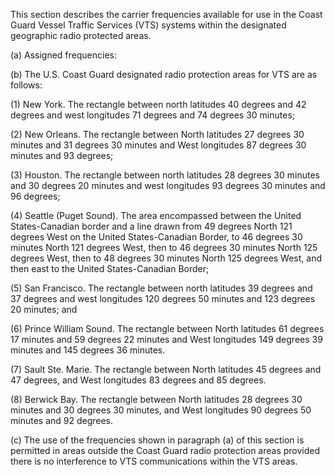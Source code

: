 This section describes the carrier frequencies available for use in the Coast Guard Vessel Traffic Services (VTS) systems within the designated geographic radio protected areas.

(a) Assigned frequencies:

(b) The U.S. Coast Guard designated radio protection areas for VTS are as follows:

(1) New York. The rectangle between north latitudes 40 degrees and 42 degrees and west longitudes 71 degrees and 74 degrees 30 minutes;

(2) New Orleans. The rectangle between North latitudes 27 degrees 30 minutes and 31 degrees 30 minutes and West longitudes 87 degrees 30 minutes and 93 degrees;
                

(3) Houston. The rectangle between north latitudes 28 degrees 30 minutes and 30 degrees 20 minutes and west longitudes 93 degrees 30 minutes and 96 degrees;

(4) Seattle (Puget Sound). The area encompassed between the United States-Canadian border and a line drawn from 49 degrees North 121 degrees West on the United States-Canadian Border, to 46 degrees 30 minutes North 121 degrees West, then to 46 degrees 30 minutes North 125 degrees West, then to 48 degrees 30 minutes North 125 degrees West, and then east to the United States-Canadian Border;

(5) San Francisco. The rectangle between north latitudes 39 degrees and 37 degrees and west longitudes 120 degrees 50 minutes and 123 degrees 20 minutes; and

(6) Prince William Sound. The rectangle between North latitudes 61 degrees 17 minutes and 59 degrees 22 minutes and West longitudes 149 degrees 39 minutes and 145 degrees 36 minutes.

(7) Sault Ste. Marie. The rectangle between North latitudes 45 degrees and 47 degrees, and West longitudes 83 degrees and 85 degrees.

(8) Berwick Bay. The rectangle between North latitudes 28 degrees 30 minutes and 30 degrees 30 minutes, and West longitudes 90 degrees 50 minutes and 92 degrees.

(c) The use of the frequencies shown in paragraph (a) of this section is permitted in areas outside the Coast Guard radio protection areas provided there is no interference to VTS communications within the VTS areas.

